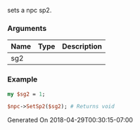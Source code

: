 sets a npc sp2.
### Arguments
**Name**|**Type**|**Description**
:---|:---|:---
sg2||

### Example

```perl
my $sg2 = 1;

$npc->SetSp2($sg2); # Returns void
```


Generated On 2018-04-29T00:30:15-07:00
